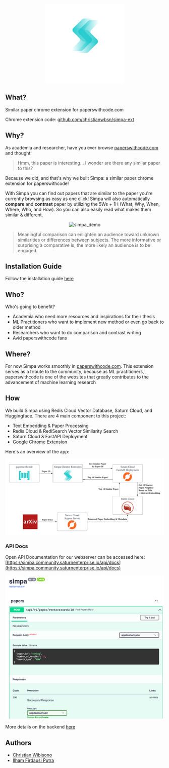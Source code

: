 <p align="center"> <img src="assets/logo_with_title.png" alt="simpa_logo" width="250"/>

## What?
Similar paper chrome extension for paperswithcode.com

Chrome extension code: [github.com/christianwbsn/simpa-ext](https://github.com/christianwbsn/simpa-ext)

## Why?
As academia and researcher, have you ever browse [paperswithcode.com](https://paperswithcode.com/) and thought:

> Hmm, this paper is interesting... I wonder are there any similar paper to this?

Because we did, and that's why we built Simpa: a similar paper chrome extension for paperswithcode!

With Simpa you can find out papers that are similar to the paper you're currently browsing as easy as one click! Simpa will also automatically **compare** and **contrast** paper by utilizing the 5Ws + 1H (What, Why, When, Where, Who, and How). So you can also easily read what makes them similar & different.

<p align="center"> <img src="assets/demo.gif" alt="simpa_demo"/>

> Meaningful comparison can enlighten an audience toward unknown similarities or differences between subjects. The more informative or surprising a comparative is, the more likely an audience is to be engaged.

## Installation Guide
Follow the installation guide [here](https://github.com/christianwbsn/simpa-ext)

## Who?
Who's going to benefit?
* Academia who need more resources and inspirations for their thesis
* ML Practitioners who want to implement new method or even go back to older method
* Researchers who want to do comparison and contrast writing
* Avid paperswithcode fans

## Where?
For now Simpa works smoothly in [paperswithcode.com](https://paperswithcode.com/). This extension serves as a tribute to the community, because as ML practitioners, paperswithcode is one of the websites that greatly contributes to the advancement of machine learning research

## How
We build Simpa using Redis Cloud Vector Database, Saturn Cloud, and Huggingface. There are 4 main component to this project:
* Text Embedding & Paper Processing
* Redis Cloud & RediSearch Vector Similarity Search
* Saturn Cloud & FastAPI Deployment
* Google Chrome Extension

Here's an overview of the app:

<p align="center"> <img src="assets/Simpa_App_Diagram.png" alt="simpa_overview" width="750"/>

### API Docs
Open API Documentation for our webserver can be accessed here:
[https://simpa.community.saturnenterprise.io/api/docs](https://simpa.community.saturnenterprise.io/api/docs)

<p align="center"> <img src="assets/be.png" alt="simpa_overview" width="750"/>

More details on the backend [here](/backend/simpa/)

## Authors
* [Christian Wibisono](https://github.com/christianwbsn)
* [Ilham Firdausi Putra](https://github.com/ilhamfp)